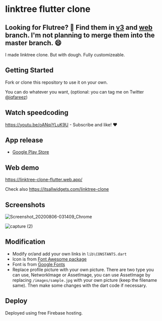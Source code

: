 # linktree flutter clone

## Looking for Flutree? 👀 Find them in [v3](https://github.com/iqfareez/linktree-clone-flutter/tree/v3) and [web](https://github.com/iqfareez/linktree-clone-flutter/tree/web) branch. I'm not planning to merge them into the master branch. 😄

I made linktree clone. But with dough.
Fully customizeable.

## Getting Started

Fork or clone this repository to use it on your own.

You can do whatever you want, (optional: you can tag me on Twitter [@iqfareez](https://twitter.com/iqfareez))

## Watch speedcoding

https://youtu.be/oANqiYLuK9U - Subscribe and like! :heart:

## App release

- [Google Play Store](https://play.google.com/store/apps/details?id=com.iqmal.linktreeflutter)

## Web demo

https://linktree-clone-flutter.web.app/

Check also https://itsallwidgets.com/linktree-clone

## Screenshots

![Screenshot_20200806-031409_Chrome](https://user-images.githubusercontent.com/60868965/89478580-f9098780-d7c2-11ea-91b7-38047024515d.jpg)

![capture (2)](https://user-images.githubusercontent.com/60868965/89478593-01fa5900-d7c3-11ea-9692-5b7c4ee84f72.gif)

## Modification

- Modify or/and add your own links in `lib\CONSTANTS.dart`
- Icon is from [Font Awesome package](https://fontawesome.com/icons?d=gallery)
- Font is from [Google Fonts](https://fonts.google.com/)
- Replace profile picture with your own picture. There are two type you can use, NetworkImage or AssetImage, you can use AssetImage by replacing `/images/sample.jpg` with your own picture (keep the filename same). Then make some changes with the dart code if necessary.

## Deploy

Deployed using free Firebase hosting.
